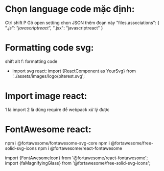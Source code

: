 # Chọn language code mặc định:
Ctrl shift P Gõ open setting chọn JSON
thêm đoạn này
"files.associations": {
        "*.js": "javascriptreact",
        "*.jsx": "javascriptreact"
    }

# Formatting code svg:
shift alt f: formatting code

- Import svg react:
import {ReactComponent as YourSvg} from '../assets/images/logo/piterest.svg';
<YourSvg />

# Import image react:
1 là import
2 là dùng require để webpack xử lý được

# FontAwesome react:
npm i @fortawesome/fontawesome-svg-core
npm i @fortawesome/free-solid-svg-icons
npm i @fortawesome/react-fontawesome

import {FontAwesomeIcon} from '@fortawesome/react-fontawesome';
import {faMagnifyingGlass} from '@fortawesome/free-solid-svg-icons';
<FontAwesomeIcon icon={faMagnifyingGlass} />